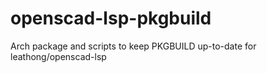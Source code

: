 # openscad-lsp-pkgbuild
Arch package and scripts to keep PKGBUILD up-to-date for leathong/openscad-lsp
